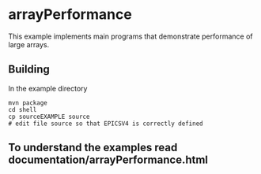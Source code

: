 # arrayPerformance

This example implements main programs that demonstrate performance of large arrays.

## Building

In the example directory

    mvn package
    cd shell
    cp sourceEXAMPLE source
    # edit file source so that EPICSV4 is correctly defined

## To understand the examples read documentation/arrayPerformance.html


